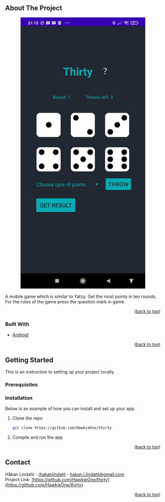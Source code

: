 <div id="top"></div>
<!-- PROJECT SHIELDS -->
<!--
*** I'm using markdown "reference style" links for readability.
*** Reference links are enclosed in brackets [ ] instead of parentheses ( ).
*** See the bottom of this document for the declaration of the reference variables
*** for contributors-url, forks-url, etc. This is an optional, concise syntax you may use.
*** https://www.markdownguide.org/basic-syntax/#reference-style-links
-->



<!-- PROJECT LOGO -->

<!-- ABOUT THE PROJECT -->
## About The Project

<div align="center">
  <a href="https://hawkie.me"><img alt="Screenshot of app" src="img1.jpg" /></a>
</div>



A mobile game which is similar to Yatzy. Get the most points in ten rounds. For the rules of the game press the question mark in game.

<p align="right">(<a href="#top">back to top</a>)</p>



### Built With

* [Android](https://developer.android.com/)

<p align="right">(<a href="#top">back to top</a>)</p>

<!-- GETTING STARTED -->
## Getting Started

This is an instruction to setting up your project locally.

### Prerequisites

### Installation

Below is an example of how you can install and set up your app.

1. Clone the repo
   ```sh
   git clone https://github.com/HawkieOne/thirty
   ```
2. Compile and run the app

<p align="right">(<a href="#top">back to top</a>)</p>

<!-- LICENSE -->
<!-- ## License

Distributed under the MIT License. See `LICENSE.txt` for more information.

<p align="right">(<a href="#top">back to top</a>)</p> -->



<!-- CONTACT -->
## Contact

Håkan Lindahl - [/hakanlindahl](https://www.linkedin.com/in/h%C3%A5kan-lindahl-3a0427153/) - hakan.l.lindahl@gmail.com
<br />
Project Link: [https://github.com/HawkieOne/thirty](https://github.com/HawkieOne/thirty)

<p align="right">(<a href="#top">back to top</a>)</p>



<!-- MARKDOWN LINKS & IMAGES -->
<!-- https://www.markdownguide.org/basic-syntax/#reference-style-links -->
[contributors-shield]: https://img.shields.io/github/contributors/othneildrew/Best-README-Template.svg?style=for-the-badge
[contributors-url]: https://github.com/othneildrew/Best-README-Template/graphs/contributors
[forks-shield]: https://img.shields.io/github/forks/othneildrew/Best-README-Template.svg?style=for-the-badge
[forks-url]: https://github.com/othneildrew/Best-README-Template/network/members
[stars-shield]: https://img.shields.io/github/stars/othneildrew/Best-README-Template.svg?style=for-the-badge
[stars-url]: https://github.com/othneildrew/Best-README-Template/stargazers
[issues-shield]: https://img.shields.io/github/issues/othneildrew/Best-README-Template.svg?style=for-the-badge
[issues-url]: https://github.com/othneildrew/Best-README-Template/issues
[license-shield]: https://img.shields.io/github/license/othneildrew/Best-README-Template.svg?style=for-the-badge
[license-url]: https://github.com/othneildrew/Best-README-Template/blob/master/LICENSE.txt
[linkedin-shield]: https://img.shields.io/badge/-LinkedIn-black.svg?style=for-the-badge&logo=linkedin&colorB=555
[linkedin-url]: https://linkedin.com/in/othneildrew
[product-screenshot]: images/screenshot.png
